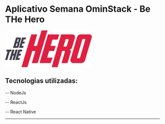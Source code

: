 # Aplicativo Semana OminStack - Be THe Hero


<img src="./mobile/src/assets/logo@3x.png" />



## Tecnologias utilizadas:
-- NodeJs
 
-- ReactJs

-- React Native

---





